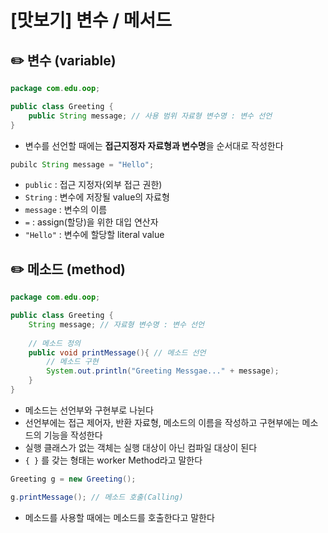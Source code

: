 # [맛보기] 변수 / 메서드

## ✏️  변수 (variable)

```java
package com.edu.oop;

public class Greeting {
	public String message; // 사용 범위 자료형 변수명 : 변수 선언 
}
```

- 변수를 선언할 때에는 **접근지정자 자료형과 변수명**을 순서대로 작성한다

```java
pubilc String message = "Hello";
```

- `public`  : 접근 지정자(외부 접근 권한)
- `String`  : 변수에 저장될 value의 자료형
- `message` : 변수의 이름
- `=` : assign(할당)을 위한 대입 연산자
- `"Hello"` : 변수에 할당할 literal value

## ✏️  메소드 (method)

```java
package com.edu.oop;

public class Greeting {
	String message; // 자료형 변수명 : 변수 선언 
	
	// 메소드 정의
	public void printMessage(){ // 메소드 선언
		// 메소드 구현
		System.out.println("Greeting Messgae..." + message);
	}
}
```

- 메소드는 선언부와 구현부로 나뉜다
- 선언부에는 접근 제어자,  반환 자료형, 메소드의 이름을 작성하고 구현부에는 메소드의 기능을 작성한다
- 실행 클래스가 없는 객체는 실행 대상이 아닌 컴파일 대상이 된다
- `{ }` 를 갖는 형태는 worker Method라고 말한다

```java
Greeting g = new Greeting();

g.printMessage(); // 메소드 호출(Calling)
```

- 메소드를 사용할 때에는 메소드를 호출한다고 말한다